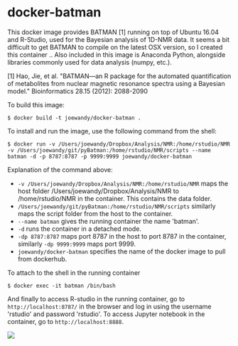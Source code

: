 docker-batman
=============

This docker image provides BATMAN [1] running on top of Ubuntu 16.04 and R-Studio, used for the Bayesian analysis of 1D-NMR data. It seems a bit difficult to get BATMAN to compile on the latest OSX version, so I created this container .. Also included in this image is Anaconda Python, alongside libraries commonly used for data analysis (numpy, etc.).

[1] Hao, Jie, et al. "BATMAN—an R package for the automated quantification of metabolites from nuclear magnetic resonance spectra using a Bayesian model." Bioinformatics 28.15 (2012): 2088-2090

To build this image:

    $ docker build -t joewandy/docker-batman .

To install and run the image, use the following command from the shell:

    $ docker run -v /Users/joewandy/Dropbox/Analysis/NMR:/home/rstudio/NMR -v /Users/joewandy/git/pyBatman:/home/rstudio/NMR/scripts --name batman -d -p 8787:8787 -p 9999:9999 joewandy/docker-batman

Explanation of the command above:
- `-v /Users/joewandy/Dropbox/Analysis/NMR:/home/rstudio/NMR` maps the host folder /Users/joewandy/Dropbox/Analysis/NMR to /home/rstudio/NMR in the container. This contains the data folder.
- `/Users/joewandy/git/pyBatman:/home/rstudio/NMR/scripts` similarly maps the script folder from the host to the container.
- `--name batman` gives the running container the name 'batman'.
- `-d` runs the container in a detached mode.
- `-dp 8787:8787` maps port 8787 in the host to port 8787 in the container, similarly `-dp 9999:9999` maps port 9999.
- `joewandy/docker-batman` specifies the name of the docker image to pull from dockerhub.

To attach to the shell in the running container

    $ docker exec -it batman /bin/bash

And finally to access R-studio in the running container, go to `http://localhost:8787/` in the browser and log in using the username 'rstudio' and password 'rstudio'. To access Jupyter notebook in the container, go to `http://localhost:8888`.

[![](https://images.microbadger.com/badges/image/joewandy/docker-batman.svg)](https://microbadger.com/images/joewandy/docker-batman "Get your own image badge on microbadger.com")